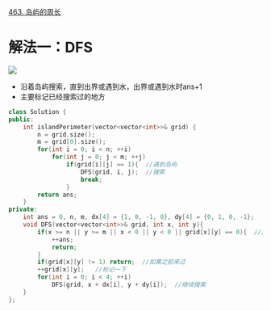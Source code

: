 [463. 岛屿的周长](https://leetcode-cn.com/problems/island-perimeter/solution/463-dao-yu-de-zhou-chang-shen-du-you-xiu-s2oe/)




# 解法一：DFS
![](https://pic.leetcode-cn.com/e0e2314bb62cb06383e6128a6ba2b75e7c942cc5a36dedc32d0b39868a597629.jpg)
- 沿着岛屿搜索，直到出界或遇到水，出界或遇到水时ans+1
- 主要标记已经搜索过的地方
```C++
class Solution {
public:
    int islandPerimeter(vector<vector<int>>& grid) {
        n = grid.size();
        m = grid[0].size();
        for(int i = 0; i < n; ++i)
            for(int j = 0; j < m; ++j)
                if(grid[i][j] == 1){  //遇到岛屿
                    DFS(grid, i, j);  //搜索
                    break;
                }
        return ans;
    }
private:
    int ans = 0, n, m, dx[4] = {1, 0, -1, 0}, dy[4] = {0, 1, 0, -1};
    void DFS(vector<vector<int>>& grid, int x, int y){
        if(x >= n || y >= m || x < 0 || y < 0 || grid[x][y] == 0){  //出界或遇到水
            ++ans;
            return;
        }
        if(grid[x][y] != 1) return;  //如果之前来过
        ++grid[x][y];   //标记一下
        for(int i = 0; i < 4; ++i) 
            DFS(grid, x + dx[i], y + dy[i]);  //继续搜索
    }
};


```
